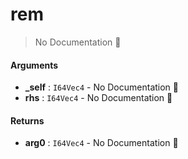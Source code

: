 # rem

> No Documentation 🚧

#### Arguments

- **\_self** : `I64Vec4` \- No Documentation 🚧
- **rhs** : `I64Vec4` \- No Documentation 🚧

#### Returns

- **arg0** : `I64Vec4` \- No Documentation 🚧